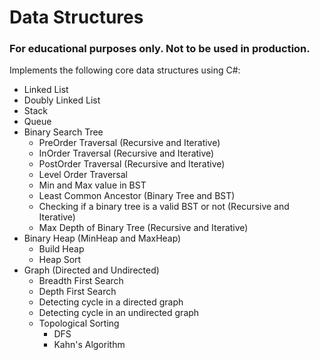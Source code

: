 Data Structures
=================

### For educational purposes only. Not to be used in production.

Implements the following core data structures using C#:

- Linked List
- Doubly Linked List
- Stack
- Queue
- Binary Search Tree
  - PreOrder Traversal (Recursive and Iterative)
  - InOrder Traversal (Recursive and Iterative)
  - PostOrder Traversal (Recursive and Iterative)
  - Level Order Traversal
  - Min and Max value in BST
  - Least Common Ancestor (Binary Tree and BST)
  - Checking if a binary tree is a valid BST or not (Recursive and Iterative)
  - Max Depth of Binary Tree (Recursive and Iterative)
- Binary Heap (MinHeap and MaxHeap)
  - Build Heap
  - Heap Sort
- Graph (Directed and Undirected)
  - Breadth First Search
  - Depth First Search
  - Detecting cycle in a directed graph
  - Detecting cycle in an undirected graph
  - Topological Sorting
    - DFS
    - Kahn's Algorithm